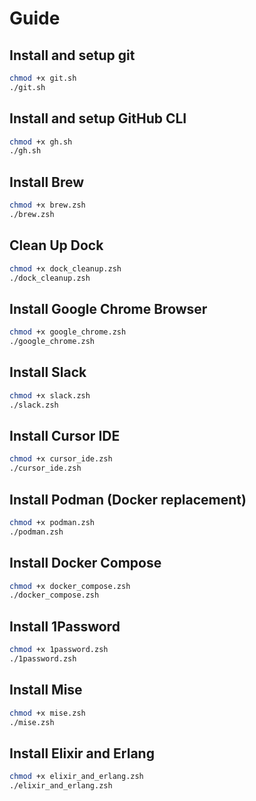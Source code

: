# Guide
## Install and setup git
```zsh
chmod +x git.sh
./git.sh
```

## Install and setup GitHub CLI
```zsh
chmod +x gh.sh
./gh.sh
```

## Install Brew
```zsh
chmod +x brew.zsh
./brew.zsh
```

## Clean Up Dock
```zsh
chmod +x dock_cleanup.zsh
./dock_cleanup.zsh
```

## Install Google Chrome Browser
```zsh
chmod +x google_chrome.zsh
./google_chrome.zsh
```

## Install Slack
```zsh
chmod +x slack.zsh
./slack.zsh
```

## Install Cursor IDE
```zsh
chmod +x cursor_ide.zsh
./cursor_ide.zsh
```

## Install Podman (Docker replacement)
```zsh
chmod +x podman.zsh
./podman.zsh
```

## Install Docker Compose
```zsh
chmod +x docker_compose.zsh
./docker_compose.zsh
```

## Install 1Password
```zsh
chmod +x 1password.zsh
./1password.zsh
```

## Install Mise
```zsh
chmod +x mise.zsh
./mise.zsh
```

## Install Elixir and Erlang
```zsh
chmod +x elixir_and_erlang.zsh
./elixir_and_erlang.zsh
```
